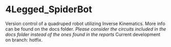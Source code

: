 # 4Legged_SpiderBot
Version control of a quadruped robot utilizing Inverse Kinematics.
More info can be found on the docs folder.
*Please consider the circuits included in the docs folder instead of the ones found in the reports*
Current development on branch: hotfix.

